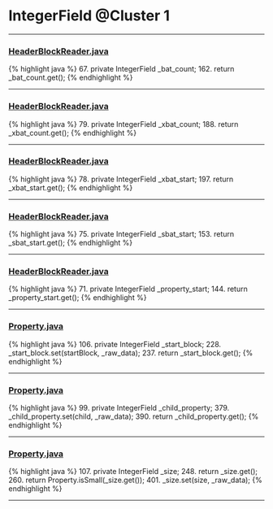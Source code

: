 # IntegerField @Cluster 1

***

### [HeaderBlockReader.java](https://searchcode.com/codesearch/view/15642256/)
{% highlight java %}
67. private IntegerField _bat_count;
162.     return _bat_count.get();
{% endhighlight %}

***

### [HeaderBlockReader.java](https://searchcode.com/codesearch/view/15642256/)
{% highlight java %}
79. private IntegerField _xbat_count;
188.     return _xbat_count.get();
{% endhighlight %}

***

### [HeaderBlockReader.java](https://searchcode.com/codesearch/view/15642256/)
{% highlight java %}
78. private IntegerField _xbat_start;
197.     return _xbat_start.get();
{% endhighlight %}

***

### [HeaderBlockReader.java](https://searchcode.com/codesearch/view/15642256/)
{% highlight java %}
75. private IntegerField _sbat_start;
153.     return _sbat_start.get();
{% endhighlight %}

***

### [HeaderBlockReader.java](https://searchcode.com/codesearch/view/15642256/)
{% highlight java %}
71. private IntegerField _property_start;
144.     return _property_start.get();
{% endhighlight %}

***

### [Property.java](https://searchcode.com/codesearch/view/15642246/)
{% highlight java %}
106. private IntegerField        _start_block;
228.     _start_block.set(startBlock, _raw_data);
237.     return _start_block.get();
{% endhighlight %}

***

### [Property.java](https://searchcode.com/codesearch/view/15642246/)
{% highlight java %}
99. private IntegerField        _child_property;
379.     _child_property.set(child, _raw_data);
390.     return _child_property.get();
{% endhighlight %}

***

### [Property.java](https://searchcode.com/codesearch/view/15642246/)
{% highlight java %}
107. private IntegerField        _size;
248.     return _size.get();
260.     return Property.isSmall(_size.get());
401.     _size.set(size, _raw_data);
{% endhighlight %}

***

